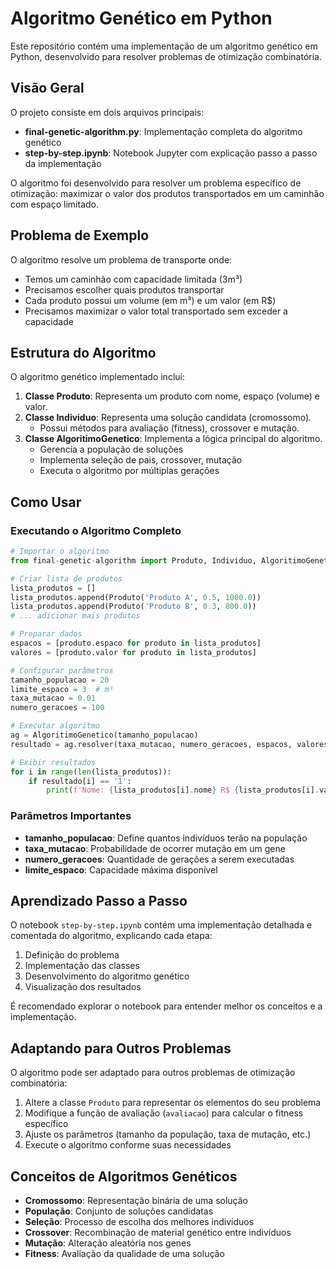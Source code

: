 # Algoritmo Genético em Python

Este repositório contém uma implementação de um algoritmo genético em Python, desenvolvido para resolver problemas de otimização combinatória.

## Visão Geral

O projeto consiste em dois arquivos principais:
- **final-genetic-algorithm.py**: Implementação completa do algoritmo genético
- **step-by-step.ipynb**: Notebook Jupyter com explicação passo a passo da implementação

O algoritmo foi desenvolvido para resolver um problema específico de otimização: maximizar o valor dos produtos transportados em um caminhão com espaço limitado.

## Problema de Exemplo

O algoritmo resolve um problema de transporte onde:
- Temos um caminhão com capacidade limitada (3m³)
- Precisamos escolher quais produtos transportar
- Cada produto possui um volume (em m³) e um valor (em R$)
- Precisamos maximizar o valor total transportado sem exceder a capacidade

## Estrutura do Algoritmo

O algoritmo genético implementado inclui:

1. **Classe Produto**: Representa um produto com nome, espaço (volume) e valor.
2. **Classe Individuo**: Representa uma solução candidata (cromossomo).
   - Possui métodos para avaliação (fitness), crossover e mutação.
3. **Classe AlgoritimoGenetico**: Implementa a lógica principal do algoritmo.
   - Gerencia a população de soluções
   - Implementa seleção de pais, crossover, mutação
   - Executa o algoritmo por múltiplas gerações

## Como Usar

### Executando o Algoritmo Completo

```python
# Importar o algoritmo
from final-genetic-algorithm import Produto, Individuo, AlgoritimoGenetico

# Criar lista de produtos
lista_produtos = []
lista_produtos.append(Produto('Produto A', 0.5, 1000.0))
lista_produtos.append(Produto('Produto B', 0.3, 800.0))
# ... adicionar mais produtos

# Preparar dados
espacos = [produto.espaco for produto in lista_produtos]
valores = [produto.valor for produto in lista_produtos]

# Configurar parâmetros
tamanho_populacao = 20
limite_espaco = 3  # m³
taxa_mutacao = 0.01
numero_geracoes = 100

# Executar algoritmo
ag = AlgoritimoGenetico(tamanho_populacao)
resultado = ag.resolver(taxa_mutacao, numero_geracoes, espacos, valores, limite_espaco)

# Exibir resultados
for i in range(len(lista_produtos)):
    if resultado[i] == '1':
        print(f'Nome: {lista_produtos[i].nome} R$ {lista_produtos[i].valor}')
```

### Parâmetros Importantes

- **tamanho_populacao**: Define quantos indivíduos terão na população
- **taxa_mutacao**: Probabilidade de ocorrer mutação em um gene
- **numero_geracoes**: Quantidade de gerações a serem executadas
- **limite_espaco**: Capacidade máxima disponível

## Aprendizado Passo a Passo

O notebook `step-by-step.ipynb` contém uma implementação detalhada e comentada do algoritmo, explicando cada etapa:

1. Definição do problema
2. Implementação das classes
3. Desenvolvimento do algoritmo genético
4. Visualização dos resultados

É recomendado explorar o notebook para entender melhor os conceitos e a implementação.

## Adaptando para Outros Problemas

O algoritmo pode ser adaptado para outros problemas de otimização combinatória:

1. Altere a classe `Produto` para representar os elementos do seu problema
2. Modifique a função de avaliação (`avaliacao`) para calcular o fitness específico
3. Ajuste os parâmetros (tamanho da população, taxa de mutação, etc.)
4. Execute o algoritmo conforme suas necessidades

## Conceitos de Algoritmos Genéticos

- **Cromossomo**: Representação binária de uma solução
- **População**: Conjunto de soluções candidatas
- **Seleção**: Processo de escolha dos melhores indivíduos
- **Crossover**: Recombinação de material genético entre indivíduos
- **Mutação**: Alteração aleatória nos genes
- **Fitness**: Avaliação da qualidade de uma solução